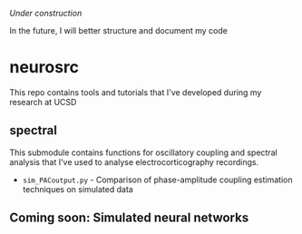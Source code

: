*Under construction*

In the future, I will better structure and document my code

# neurosrc

This repo contains tools and tutorials that I've developed during my research at UCSD

## spectral

This submodule contains functions for oscillatory coupling and spectral analysis
that I've used to analyse electrocorticography recordings.

* `sim_PACoutput.py` - Comparison of phase-amplitude coupling estimation techniques on simulated data

## Coming soon: Simulated neural networks